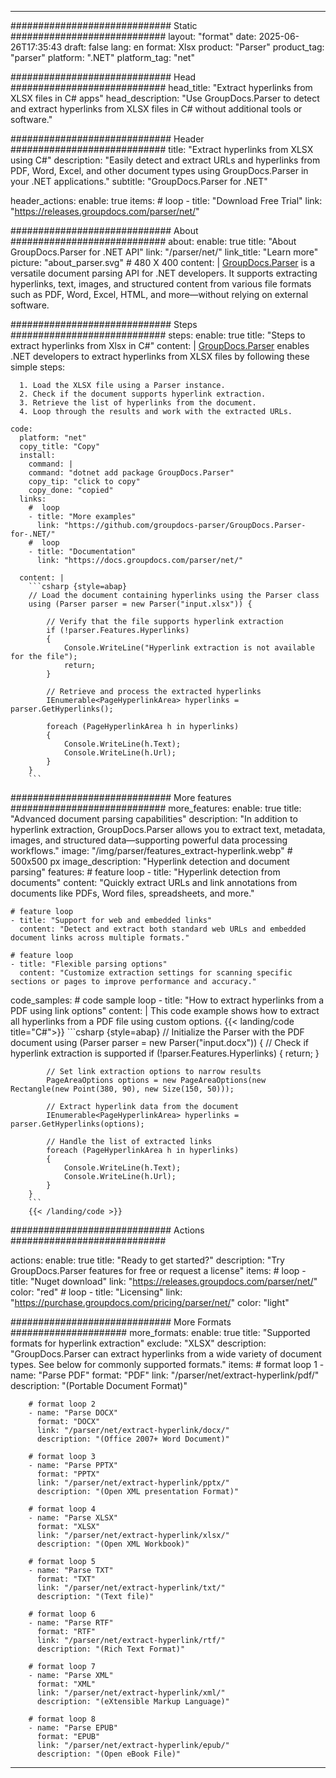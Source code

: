 


---
############################# Static ############################
layout: "format"
date:  2025-06-26T17:35:43
draft: false
lang: en
format: Xlsx
product: "Parser"
product_tag: "parser"
platform: ".NET"
platform_tag: "net"

############################# Head ############################
head_title: "Extract hyperlinks from XLSX files in C# apps"
head_description: "Use GroupDocs.Parser to detect and extract hyperlinks from XLSX files in C# without additional tools or software."

############################# Header ############################
title: "Extract hyperlinks from XLSX using C#" 
description: "Easily detect and extract URLs and hyperlinks from PDF, Word, Excel, and other document types using GroupDocs.Parser in your .NET applications."
subtitle: "GroupDocs.Parser for .NET" 

header_actions:
  enable: true
  items:
    #  loop
    - title: "Download Free Trial"
      link: "https://releases.groupdocs.com/parser/net/"
      
############################# About ############################
about:
    enable: true
    title: "About GroupDocs.Parser for .NET API"
    link: "/parser/net/"
    link_title: "Learn more"
    picture: "about_parser.svg" # 480 X 400
    content: |
       [GroupDocs.Parser](/parser/net/) is a versatile document parsing API for .NET developers. It supports extracting hyperlinks, text, images, and structured content from various file formats such as PDF, Word, Excel, HTML, and more—without relying on external software.

############################# Steps ############################
steps:
    enable: true
    title: "Steps to extract hyperlinks from Xlsx in C#"
    content: |
      [GroupDocs.Parser](/parser/net/) enables .NET developers to extract hyperlinks from XLSX files by following these simple steps:
      
      1. Load the XLSX file using a Parser instance.
      2. Check if the document supports hyperlink extraction.
      3. Retrieve the list of hyperlinks from the document.
      4. Loop through the results and work with the extracted URLs.
   
    code:
      platform: "net"
      copy_title: "Copy"
      install:
        command: |
        command: "dotnet add package GroupDocs.Parser"
        copy_tip: "click to copy"
        copy_done: "copied"
      links:
        #  loop
        - title: "More examples"
          link: "https://github.com/groupdocs-parser/GroupDocs.Parser-for-.NET/"
        #  loop
        - title: "Documentation"
          link: "https://docs.groupdocs.com/parser/net/"
          
      content: |
        ```csharp {style=abap}
        // Load the document containing hyperlinks using the Parser class
        using (Parser parser = new Parser("input.xlsx")) {

            // Verify that the file supports hyperlink extraction
            if (!parser.Features.Hyperlinks)
            {
                Console.WriteLine("Hyperlink extraction is not available for the file");
                return;
            }

            // Retrieve and process the extracted hyperlinks
            IEnumerable<PageHyperlinkArea> hyperlinks = parser.GetHyperlinks();

            foreach (PageHyperlinkArea h in hyperlinks)
            {
                Console.WriteLine(h.Text);
                Console.WriteLine(h.Url);
            }
        }
        ```  

############################# More features ############################
more_features:
  enable: true
  title: "Advanced document parsing capabilities"
  description: "In addition to hyperlink extraction, GroupDocs.Parser allows you to extract text, metadata, images, and structured data—supporting powerful data processing workflows."
  image: "/img/parser/features_extract-hyperlink.webp" # 500x500 px
  image_description: "Hyperlink detection and document parsing"
  features:
    # feature loop
    - title: "Hyperlink detection from documents"
      content: "Quickly extract URLs and link annotations from documents like PDFs, Word files, spreadsheets, and more."

    # feature loop
    - title: "Support for web and embedded links"
      content: "Detect and extract both standard web URLs and embedded document links across multiple formats."

    # feature loop
    - title: "Flexible parsing options"
      content: "Customize extraction settings for scanning specific sections or pages to improve performance and accuracy."
      
  code_samples:
    # code sample loop
    - title: "How to extract hyperlinks from a PDF using link options"
      content: |
        This code example shows how to extract all hyperlinks from a PDF file using custom options.
        {{< landing/code title="C#">}}
        ```csharp {style=abap}
        //  Initialize the Parser with the PDF document
        using (Parser parser = new Parser("input.docx"))
        {
            // Check if hyperlink extraction is supported
            if (!parser.Features.Hyperlinks)
            {
                return;
            }

            // Set link extraction options to narrow results
            PageAreaOptions options = new PageAreaOptions(new Rectangle(new Point(380, 90), new Size(150, 50)));

            // Extract hyperlink data from the document
            IEnumerable<PageHyperlinkArea> hyperlinks = parser.GetHyperlinks(options);

            // Handle the list of extracted links
            foreach (PageHyperlinkArea h in hyperlinks)
            {
                Console.WriteLine(h.Text);
                Console.WriteLine(h.Url);
            }
        }
        ```
        {{< /landing/code >}}


############################# Actions ############################

actions:
  enable: true
  title: "Ready to get started?"
  description: "Try GroupDocs.Parser features for free or request a license"
  items:
    #  loop
    - title: "Nuget download"
      link: "https://releases.groupdocs.com/parser/net/"
      color: "red"
        #  loop
    - title: "Licensing"
      link: "https://purchase.groupdocs.com/pricing/parser/net/"
      color: "light"


############################# More Formats #####################
more_formats:
    enable: true
    title: "Supported formats for hyperlink extraction"
    exclude: "XLSX"
    description: "GroupDocs.Parser can extract hyperlinks from a wide variety of document types. See below for commonly supported formats."
    items: 
        # format loop 1
        - name: "Parse PDF"
          format: "PDF"
          link: "/parser/net/extract-hyperlink/pdf/"
          description: "(Portable Document Format)"
          
        # format loop 2
        - name: "Parse DOCX"
          format: "DOCX"
          link: "/parser/net/extract-hyperlink/docx/"
          description: "(Office 2007+ Word Document)"
          
        # format loop 3
        - name: "Parse PPTX"
          format: "PPTX"
          link: "/parser/net/extract-hyperlink/pptx/"
          description: "(Open XML presentation Format)"
          
        # format loop 4
        - name: "Parse XLSX"
          format: "XLSX"
          link: "/parser/net/extract-hyperlink/xlsx/"
          description: "(Open XML Workbook)"
          
        # format loop 5
        - name: "Parse TXT"
          format: "TXT"
          link: "/parser/net/extract-hyperlink/txt/"
          description: "(Text file)"
          
        # format loop 6
        - name: "Parse RTF"
          format: "RTF"
          link: "/parser/net/extract-hyperlink/rtf/"
          description: "(Rich Text Format)"
          
        # format loop 7
        - name: "Parse XML"
          format: "XML"
          link: "/parser/net/extract-hyperlink/xml/"
          description: "(eXtensible Markup Language)"
          
        # format loop 8
        - name: "Parse EPUB"
          format: "EPUB"
          link: "/parser/net/extract-hyperlink/epub/"
          description: "(Open eBook File)"
         
          

---